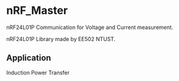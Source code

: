# nRF_Master

nRF24L01P Communication for Voltage and Current measurement.

nRF24L01P Library made by EE502 NTUST.

## Application

Induction Power Transfer

